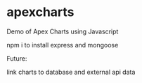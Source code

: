 # apexcharts
Demo of Apex Charts using Javascript

npm i to install express and mongoose

Future:

link charts to database and external api data
